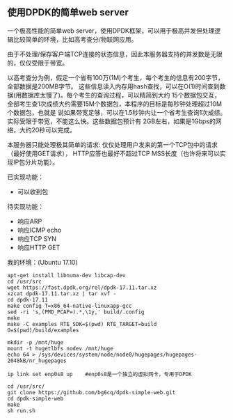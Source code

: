 ## 使用DPDK的简单web server

一个极高性能的简单web server，使用DPDK框架，可以用于极高并发但处理逻辑比较简单的环境，比如高考查分/物联网应用。

由于不处理/保存客户端TCP连接的状态信息，因此本服务器支持的并发数是无限的，仅仅受限于带宽。

以高考查分为例，假定一个省有100万(1M)个考生，每个考生的信息有200字节，全部数据是200MB字节。
这些信息读入内存用hash查找，可以在O(1)时间查到数据(用数据库太慢了)。每个考生的查询过程，可以精简到大约
15个数据包交互，全部考生查1次成绩大约需要15M个数据包，本程序的目标是每秒钟处理超过10M个数据包，也就是
说如果带宽足够，可以在1.5秒钟内让一个省考生查询1次成绩。实际受限于带宽，不能这么快。这些数据包预计有
2GB左右，如果是1Gbps的网络，大约20秒可以完成。

本服务器只能处理极其简单的请求: 仅仅处理用户发来的第一个TCP包中的请求（最好使用GET请求），
HTTP应答也最好不超过TCP MSS长度（也许将来可以实现IP包分片功能）。

已实现功能：

* 可以收到包

待实现功能：

* 响应ARP
* 响应ICMP echo
* 响应TCP SYN
* 响应HTTP GET

我的环境：(Ubuntu 17.10)

```
apt-get install libnuma-dev libcap-dev
cd /usr/src
wget https://fast.dpdk.org/rel/dpdk-17.11.tar.xz
xzcat dpdk-17.11.tar.xz | tar xvf -
cd dpdk-17.11
make config T=x86_64-native-linuxapp-gcc
sed -ri 's,(PMD_PCAP=).*,\1y,' build/.config
make
make -C examples RTE_SDK=$(pwd) RTE_TARGET=build O=$(pwd)/build/examples

mkdir -p /mnt/huge
mount -t hugetlbfs nodev /mnt/huge
echo 64 > /sys/devices/system/node/node0/hugepages/hugepages-2048kB/nr_hugepages

ip link set enp0s8 up    #enp0s8是一个独立的虚拟网卡，专用于DPDK

cd /usr/src/
git clone https://github.com/bg6cq/dpdk-simple-web.git
cd dpdk-simple-web
make
sh run.sh
```
